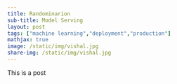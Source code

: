 ```yaml
---
title: Randominarion
sub-title: Model Serving
layout: post
tags: ["machine learning","deployment","production"]
mathjax: true
image: /static/img/vishal.jpg
share-img: /static/img/vishal.jpg
---
```


This is a post
